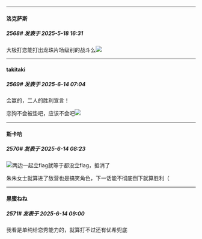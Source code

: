 ﻿
*****

####  洛克萨斯  
##### 2568#       发表于 2025-5-18 16:31

大极打恋能打出龙珠片场级别的战斗么<img src="https://static.stage1st.com/image/smiley/face2017/033.png" referrerpolicy="no-referrer">

*****

####  takitaki  
##### 2569#       发表于 2025-6-14 07:04

会赢的，二人的胜利宣言！

恋狗不会被垫吧，应该不会吧<img src="https://static.stage1st.com/image/smiley/face2017/067.png" referrerpolicy="no-referrer">


*****

####  斯卡哈  
##### 2570#       发表于 2025-6-14 08:23

<img src="https://static.stage1st.com/image/smiley/face2017/037.png" referrerpolicy="no-referrer">两边一起立flag就等于都没立flag，抵消了

朱朱女士就算进了敌营也是搞笑角色，下一话能不彻底倒下就算胜利（

*****

####  黒蜜ねね  
##### 2571#       发表于 2025-6-14 09:00

我看是单纯给恋秀能力的，就算打不过还有优希兜底

